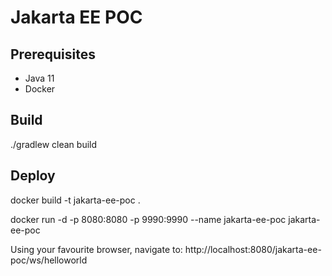 # Jakarta EE POC

## Prerequisites

* Java 11
* Docker

## Build

./gradlew clean build

## Deploy

docker build -t jakarta-ee-poc .

docker run -d -p 8080:8080 -p 9990:9990 --name jakarta-ee-poc jakarta-ee-poc

Using your favourite browser, navigate to: 
http://localhost:8080/jakarta-ee-poc/ws/helloworld
